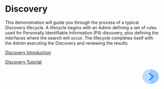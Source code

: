 # Discovery

This demonstration will guide you through the process of a typical Discovery lifecycle. A lifecycle begins with an Admin defining a set of rules used for Personally Identifiable Information (PII) discovery, plus defining the interfaces where the search will occur. The lifecycle completes itself with the Admin executing the Discovery and reviewing the results. 

[Discovery Introduction](/articles/demo_project/DPM_Demo_Project/07_Discovery/02_Discovery_Intro.md)

[Discovery Tutorial](/articles/demo_project/DPM_Demo_Project/07_Discovery/03_01_Discovery_Tutorial.md)



[<img align="right" width="60" height="54" src="/articles/demo_project/DPM_Demo_Project/images/Next.png">](/articles/demo_project/DPM_Demo_Project/07_Discovery/02_Discovery_Intro.md)
